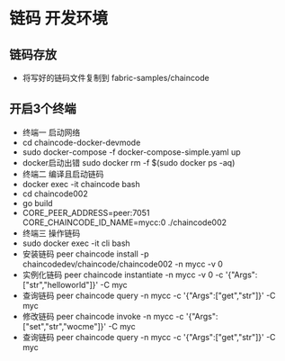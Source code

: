 # 链码 开发环境

## 链码存放
* 将写好的链码文件复制到 fabric-samples/chaincode

## 开启3个终端
* 终端一 启动网络
* cd chaincode-docker-devmode
* sudo docker-compose -f docker-compose-simple.yaml up
* docker启动出错 sudo docker rm -f $(sudo docker ps -aq)
* 终端二 编译且启动链码
* docker exec -it chaincode bash
* cd chaincode002
* go build
* CORE_PEER_ADDRESS=peer:7051 CORE_CHAINCODE_ID_NAME=mycc:0 ./chaincode002
* 终端三 操作链码
* sudo docker exec -it cli bash
* 安装链码 peer chaincode install -p chaincodedev/chaincode/chaincode002 -n mycc -v 0
* 实例化链码 peer chaincode instantiate -n mycc -v 0 -c '{"Args":["str","helloworld"]}' -C myc
* 查询链码 peer chaincode query -n mycc -c '{"Args":["get","str"]}' -C myc
* 修改链码 peer chaincode invoke -n mycc -c '{"Args":["set","str","wocme"]}' -C myc
* 查询链码 peer chaincode query -n mycc -c '{"Args":["get","str"]}' -C myc